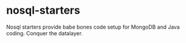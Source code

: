# nosql-starters
Nosql starters provide babe bones code setup for MongoDB and Java coding. Conquer the datalayer.
